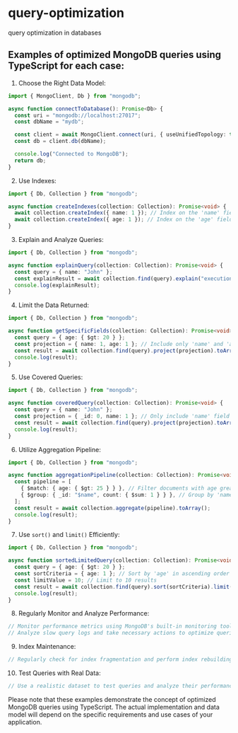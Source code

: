 # query-optimization
query optimization in databases

## Examples of optimized MongoDB queries using TypeScript for each case:

1. Choose the Right Data Model:

```typescript
import { MongoClient, Db } from "mongodb";

async function connectToDatabase(): Promise<Db> {
  const uri = "mongodb://localhost:27017";
  const dbName = "mydb";

  const client = await MongoClient.connect(uri, { useUnifiedTopology: true });
  const db = client.db(dbName);

  console.log("Connected to MongoDB");
  return db;
}
```

2. Use Indexes:

```typescript
import { Db, Collection } from "mongodb";

async function createIndexes(collection: Collection): Promise<void> {
  await collection.createIndex({ name: 1 }); // Index on the 'name' field
  await collection.createIndex({ age: 1 }); // Index on the 'age' field
}
```

3. Explain and Analyze Queries:

```typescript
import { Db, Collection } from "mongodb";

async function explainQuery(collection: Collection): Promise<void> {
  const query = { name: "John" };
  const explainResult = await collection.find(query).explain("executionStats");
  console.log(explainResult);
}
```

4. Limit the Data Returned:

```typescript
import { Db, Collection } from "mongodb";

async function getSpecificFields(collection: Collection): Promise<void> {
  const query = { age: { $gt: 20 } };
  const projection = { name: 1, age: 1 }; // Include only 'name' and 'age' fields
  const result = await collection.find(query).project(projection).toArray();
  console.log(result);
}
```

5. Use Covered Queries:

```typescript
import { Db, Collection } from "mongodb";

async function coveredQuery(collection: Collection): Promise<void> {
  const query = { name: "John" };
  const projection = { _id: 0, name: 1 }; // Only include 'name' field (excluding '_id')
  const result = await collection.find(query).project(projection).toArray();
  console.log(result);
}
```

6. Utilize Aggregation Pipeline:

```typescript
import { Db, Collection } from "mongodb";

async function aggregationPipeline(collection: Collection): Promise<void> {
  const pipeline = [
    { $match: { age: { $gt: 25 } } }, // Filter documents with age greater than 25
    { $group: { _id: "$name", count: { $sum: 1 } } }, // Group by 'name' and count occurrences
  ];
  const result = await collection.aggregate(pipeline).toArray();
  console.log(result);
}
```

7. Use `sort()` and `limit()` Efficiently:

```typescript
import { Db, Collection } from "mongodb";

async function sortedLimitedQuery(collection: Collection): Promise<void> {
  const query = { age: { $gt: 20 } };
  const sortCriteria = { age: 1 }; // Sort by 'age' in ascending order
  const limitValue = 10; // Limit to 10 results
  const result = await collection.find(query).sort(sortCriteria).limit(limitValue).toArray();
  console.log(result);
}
```

8. Regularly Monitor and Analyze Performance:

```typescript
// Monitor performance metrics using MongoDB's built-in monitoring tools or third-party monitoring solutions.
// Analyze slow query logs and take necessary actions to optimize queries.
```

9. Index Maintenance:

```typescript
// Regularly check for index fragmentation and perform index rebuilding or reorganization as needed.
```

10. Test Queries with Real Data:

```typescript
// Use a realistic dataset to test queries and analyze their performance under real-world conditions.
```

Please note that these examples demonstrate the concept of optimized MongoDB queries using TypeScript. The actual implementation and data model will depend on the specific requirements and use cases of your application.
